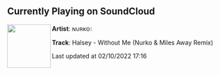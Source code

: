 ## Currently Playing on SoundCloud

[<img align="left" width="100" src="https://i1.sndcdn.com/artworks-000420752556-yfhhqs-t500x500.jpg">](https://soundcloud.com/nurkomusic/halsey-withoutme-nurko-milesaway)

**Artist**: ɴᴜʀᴋᴏ💧 

**Track**: Halsey - Without Me (Nurko & Miles Away Remix)

Last updated at 02/10/2022 17:16
